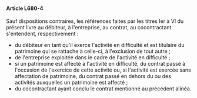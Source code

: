 #### Article L680-4

Sauf dispositions contraires, les références faites par les titres Ier à VI du présent livre au débiteur, à l'entreprise, au contrat, au cocontractant s'entendent, respectivement :
- du débiteur en tant qu'il exerce l'activité en difficulté et est titulaire du patrimoine qui se rattache à celle-ci, à l'exclusion de tout autre ;
- de l'entreprise exploitée dans le cadre de l'activité en difficulté ;
- si un patrimoine est affecté à l'activité en difficulté, du contrat passé à l'occasion de l'exercice de cette activité ou, si l'activité est exercée sans affectation de patrimoine, du contrat passé en dehors du ou des activités auxquelles un patrimoine est affecté ;
- du cocontractant ayant conclu le contrat mentionné au précédent alinéa.

